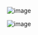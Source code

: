 ![image](https://github.com/user-attachments/assets/248b9236-2797-4c0e-874f-363f2962961e)


![image](https://github.com/user-attachments/assets/6214e048-4f28-4e0f-b923-85be6c8b2a8c)

